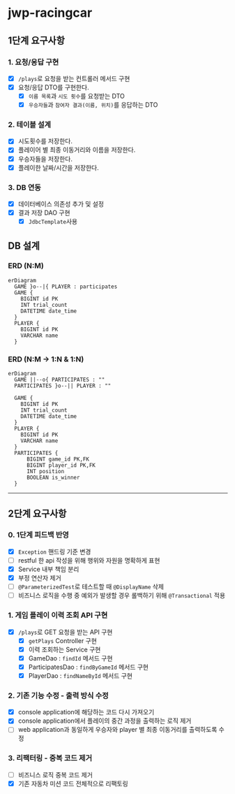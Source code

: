 # jwp-racingcar

## 1단계 요구사항
### 1. 요청/응답 구현
- [X] `/plays`로 요청을 받는 컨트롤러 메서드 구현
- [X] 요청/응답 DTO를 구현한다.
  - [X] `이름 목록`과 `시도 횟수`를 요청받는 DTO
  - [X] `우승자들`과 `참여자 결과(이름, 위치)`를 응답하는 DTO

### 2. 테이블 설계
- [x] 시도횟수를 저장한다.
- [x] 플레이어 별 최종 이동거리와 이름을 저장한다.
- [x] 우승자들을 저장한다.
- [x] 플레이한 날짜/시간을 저장한다.

### 3. DB 연동
- [x] 데이터베이스 의존성 추가 및 설정
- [x] 결과 저장 DAO 구현
  - [x] `JdbcTemplate`사용

## DB 설계
### ERD (N:M)
```mermaid
erDiagram
  GAME }o--|{ PLAYER : participates
  GAME {
    BIGINT id PK
    INT trial_count
    DATETIME date_time
  }
  PLAYER {
    BIGINT id PK
    VARCHAR name
  }
```
### ERD (N:M -> 1:N & 1:N)
```mermaid
erDiagram
  GAME ||--o{ PARTICIPATES : ""
  PARTICIPATES }o--|| PLAYER : ""
  
  GAME {
    BIGINT id PK
    INT trial_count
    DATETIME date_time
  }
  PLAYER {
    BIGINT id PK
    VARCHAR name
  }
  PARTICIPATES {
      BIGINT game_id PK,FK
      BIGINT player_id PK,FK
      INT position
      BOOLEAN is_winner
  }
```

---

## 2단계 요구사항

### 0. 1단계 피드백 반영
- [x] `Exception` 핸드링 기준 변경
- [ ] restful 한 api 작성을 위해 행위와 자원을 명확하게 표현
- [x] Service 내부 책임 분리
- [x] 부정 연산자 제거
- [ ] `@ParameterizedTest`로 테스트할 때 `@DisplayName` 삭제
- [ ] 비즈니스 로직을 수행 중 예외가 발생할 경우 롤백하기 위해 `@Transactional` 적용

### 1. 게임 플레이 이력 조회 API 구현
- [x] `/plays`로 GET 요청을 받는 API 구현
  - [x] `getPlays` Controller 구현
  - [x] 이력 조회하는 Service 구현
  - [x] GameDao : `findId` 메서드 구현
  - [x] ParticipatesDao : `findByGameId` 메서드 구현
  - [x] PlayerDao : `findNameById` 메서드 구현

### 2. 기존 기능 수정 - 출력 방식 수정
- [x] console application에 해당하는 코드 다시 가져오기
- [x] console application에서 플레이의 중간 과정을 출력하는 로직 제거
- [ ] web application과 동일하게 우승자와 player 별 최종 이동거리를 출력하도록 수정

### 3. 리팩터링 - 중복 코드 제거

- [ ] 비즈니스 로직 중복 코드 제거
- [x] 기존 자동차 미션 코드 전체적으로 리팩토링

